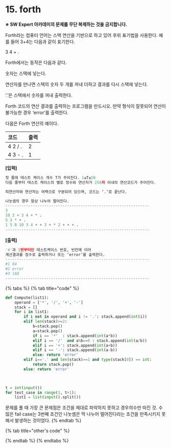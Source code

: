 # 15. forth

**※ SW Expert 아카데미의 문제를 무단 복제하는 것을 금지합니다.**  
  
  
Forth라는 컴퓨터 언어는 스택 연산을 기반으로 하고 있어 후위 표기법을 사용한다. 예를 들어 3+4는 다음과 같이 표기한다.  
 

3 4 + .  
 

Forth에서는 동작은 다음과 같다.  
 

숫자는 스택에 넣는다.

연산자를 만나면 스택의 숫자 두 개를 꺼내 더하고 결과를 다시 스택에 넣는다.

‘.’은 스택에서 숫자를 꺼내 출력한다.

Forth 코드의 연산 결과를 출력하는 프로그램을 만드시오. 만약 형식이 잘못되어 연산이 불가능한 경우 ‘error’를 출력한다.  
 

다음은 Forth 연산의 예이다.  
 

| 코드 | 출력 |
| :--- | :--- |
| 4 2 / . | 2 |
| 4 3 - . | 1 |

**\[입력\]**

```python
첫 줄에 테스트 케이스 개수 T가 주어진다. 1≤T≤50 
다음 줄부터 테스트 케이스의 별로 정수와 연산자가 256자 이내의 연산코드가 주어진다. 

피연산자와 연산자는 여백으로 구분되어 있으며, 코드는 ‘.’로 끝난다.

나눗셈의 경우 항상 나누어 떨어진다.
---------------------------------------------------------------
3
10 2 + 3 4 + * .
5 3 * + .
1 5 8 10 3 4 + + 3 + * 2 + + + .
---------------------------------------------------------------
```



**\[출력\]**

```python
'#'과 1번부터인 테스트케이스 번호, 빈칸에 이어 
계산결과를 정수로 출력하거나 또는 ‘error’를 출력한다.
---------------------------------------------------------------
#1 84
#2 error
#3 168
---------------------------------------------------------------
```

{% tabs %}
{% tab title="code" %}
```python
def Compute(list1):
    operand = ['*', '/', '+', '-']
    stack = []
    for i in list1:
        if i not in operand and i != '.': stack.append(int(i))
        elif len(stack)>=2:
            b=stack.pop()
            a=stack.pop()
            if i == '*'  : stack.append(int(a*b))
            elif i == '/'  and a%b==0 : stack.append(int(a/b))
            elif i == '+': stack.append(int(a+b))
            elif i == '-': stack.append(int(a-b))
            else: return 'error'
        elif i=='.' and len(stack)==1 and type(stack[0]) == int:
            return stack.pop()
        else: return 'error'


            
t = int(input())
for test_case in range(1, t+1):
    list1 = list(input().split())
```

문제를 풀 때 가장 큰 문제점은 조건을 제대로 파악하지 못하고 경우의수만 따진 것. 수많은 fail case는 3번째 조건인 나눗셈은 딱 나누어 떨어진다라는 조건을 만족시키지 못해서 발생하는 것이었다.
{% endtab %}

{% tab title="other\'s code" %}

{% endtab %}
{% endtabs %}



